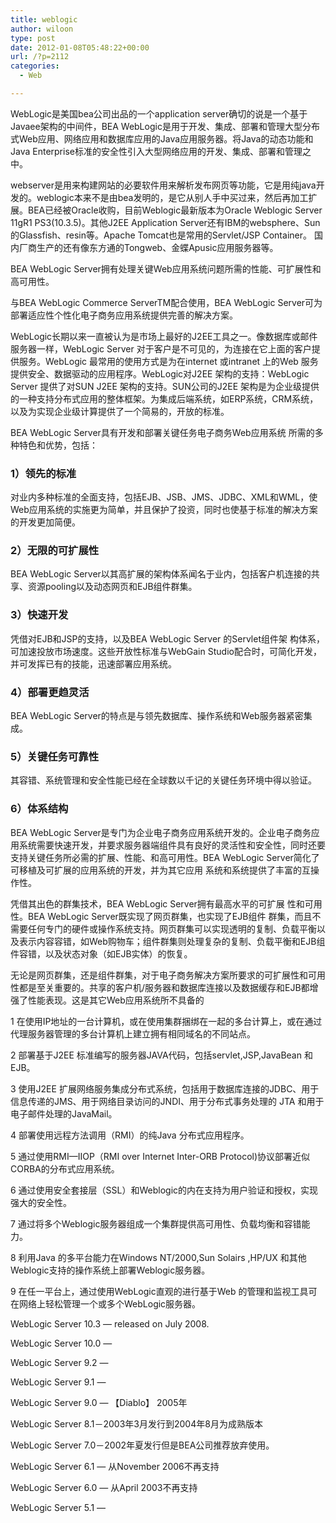```yaml
---
title: weblogic
author: wiloon
type: post
date: 2012-01-08T05:48:22+00:00
url: /?p=2112
categories:
  - Web

---
```

WebLogic是美国bea公司出品的一个application server确切的说是一个基于Javaee架构的中间件，BEA WebLogic是用于开发、集成、部署和管理大型分布式Web应用、网络应用和数据库应用的Java应用服务器。将Java的动态功能和Java Enterprise标准的安全性引入大型网络应用的开发、集成、部署和管理之中。

webserver是用来构建网站的必要软件用来解析发布网页等功能，它是用纯java开发的。weblogic本来不是由bea发明的，是它从别人手中买过来，然后再加工扩展。BEA已经被Oracle收购，目前Weblogic最新版本为Oracle Weblogic Server 11gR1 PS3(10.3.5)。其他J2EE Application Server还有IBM的websphere、Sun的Glassfish、resin等。Apache Tomcat也是常用的Servlet/JSP Container。 国内厂商生产的还有像东方通的Tongweb、金蝶Apusic应用服务器等。




BEA WebLogic Server拥有处理关键Web应用系统问题所需的性能、可扩展性和高可用性。




与BEA WebLogic Commerce ServerTM配合使用，BEA WebLogic Server可为部署适应性个性化电子商务应用系统提供完善的解决方案。




WebLogic长期以来一直被认为是市场上最好的J2EE工具之一。像数据库或邮件服务器一样，WebLogic Server 对于客户是不可见的，为连接在它上面的客户提供服务。WebLogic 最常用的使用方式是为在internet 或intranet 上的Web 服务提供安全、数据驱动的应用程序。WebLogic对J2EE 架构的支持：WebLogic Server 提供了对SUN J2EE 架构的支持。SUN公司的J2EE 架构是为企业级提供的一种支持分布式应用的整体框架。为集成后端系统，如ERP系统，CRM系统，以及为实现企业级计算提供了一个简易的，开放的标准。

BEA WebLogic Server具有开发和部署关键任务电子商务Web应用系统 所需的多种特色和优势，包括：

### 1）领先的标准

对业内多种标准的全面支持，包括EJB、JSB、JMS、JDBC、XML和WML，使Web应用系统的实施更为简单，并且保护了投资，同时也使基于标准的解决方案的开发更加简便。

### 2）无限的可扩展性

BEA WebLogic Server以其高扩展的架构体系闻名于业内，包括客户机连接的共享、资源pooling以及动态网页和EJB组件群集。

### 3）快速开发

凭借对EJB和JSP的支持，以及BEA WebLogic Server 的Servlet组件架 构体系，可加速投放市场速度。这些开放性标准与WebGain Studio配合时，可简化开发，并可发挥已有的技能，迅速部署应用系统。

### 4）部署更趋灵活

BEA WebLogic Server的特点是与领先数据库、操作系统和Web服务器紧密集成。

### 5）关键任务可靠性

其容错、系统管理和安全性能已经在全球数以千记的关键任务环境中得以验证。

### 6）体系结构

BEA WebLogic Server是专门为企业电子商务应用系统开发的。企业电子商务应用系统需要快速开发，并要求服务器端组件具有良好的灵活性和安全性，同时还要支持关键任务所必需的扩展、性能、和高可用性。BEA WebLogic Server简化了可移植及可扩展的应用系统的开发，并为其它应用 系统和系统提供了丰富的互操作性。




凭借其出色的群集技术，BEA WebLogic Server拥有最高水平的可扩展 性和可用性。BEA WebLogic Server既实现了网页群集，也实现了EJB组件 群集，而且不需要任何专门的硬件或操作系统支持。网页群集可以实现透明的复制、负载平衡以及表示内容容错，如Web购物车；组件群集则处理复杂的复制、负载平衡和EJB组件容错，以及状态对象（如EJB实体）的恢复。




无论是网页群集，还是组件群集，对于电子商务解决方案所要求的可扩展性和可用性都是至关重要的。共享的客户机/服务器和数据库连接以及数据缓存和EJB都增强了性能表现。这是其它Web应用系统所不具备的

1 在使用IP地址的一台计算机，或在使用集群捆绑在一起的多台计算上，或在通过代理服务器管理的多台计算机上建立拥有相同域名的不同站点。




2 部署基于J2EE 标准编写的服务器JAVA代码，包括servlet,JSP,JavaBean 和EJB。




3 使用J2EE 扩展网络服务集成分布式系统，包括用于数据库连接的JDBC、用于信息传递的JMS、用于网络目录访问的JNDI、用于分布式事务处理的 JTA 和用于电子邮件处理的JavaMail。




4 部署使用远程方法调用（RMI）的纯Java 分布式应用程序。




5 通过使用RMI—IIOP（RMI over Internet Inter-ORB Protocol)协议部署近似CORBA的分布式应用系统。




6 通过使用安全套接层（SSL）和Weblogic的内在支持为用户验证和授权，实现强大的安全性。




7 通过将多个Weblogic服务器组成一个集群提供高可用性、负载均衡和容错能力。




8 利用Java 的多平台能力在Windows NT/2000,Sun Solairs ,HP/UX 和其他Weblogic支持的操作系统上部署Weblogic服务器。




9 在任一平台上，通过使用WebLogic直观的进行基于Web 的管理和监视工具可在网络上轻松管理一个或多个WebLogic服务器。

WebLogic Server 10.3 — released on July 2008.




WebLogic Server 10.0 —




WebLogic Server 9.2 —




WebLogic Server 9.1 —




WebLogic Server 9.0 — 【Diablo】 2005年




WebLogic Server 8.1－2003年3月发行到2004年8月为成熟版本




WebLogic Server 7.0－2002年夏发行但是BEA公司推荐放弃使用。




WebLogic Server 6.1 — 从November 2006不再支持




WebLogic Server 6.0 — 从April 2003不再支持




WebLogic Server 5.1 —